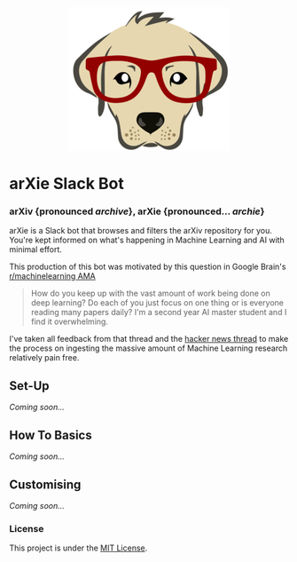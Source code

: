 <p align="center">
  <img src='images/arXie_300.png' />
</p>

# arXie Slack Bot

### arXiv {pronounced *archive*}, arXie {pronounced... *archie*}

arXie is a Slack bot that browses and filters the arXiv repository for you. You're kept informed on what's happening in Machine Learning and AI with minimal effort. 

This production of this bot was motivated by this question in Google Brain's [r/machinelearning AMA](https://www.reddit.com/r/MachineLearning/comments/4w6tsv/ama_we_are_the_google_brain_team_wed_love_to/?st=irvvkvu4&sh=b50d5ce3) 

> How do you keep up with the vast amount of work being done on deep learning? Do each of you just focus on one thing or is everyone reading many papers daily? I'm a second year AI master student and I find it overwhelming.

I've taken all feedback from that thread and the [hacker news thread](https://news.ycombinator.com/item?id=12233289) to make the process on ingesting the massive amount of Machine Learning research relatively pain free.

## Set-Up

*Coming soon...*

## How To Basics 

*Coming soon...*

## Customising

*Coming soon...*

### License 
This project is under the [MIT License](https://opensource.org/licenses/MIT). 
